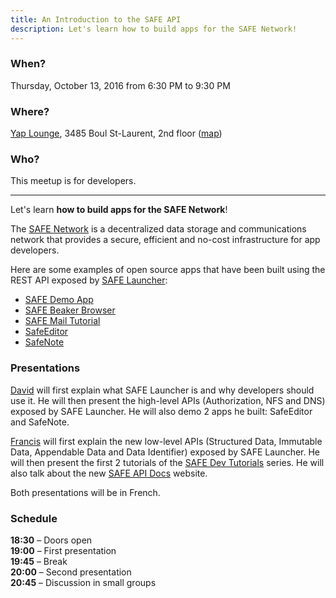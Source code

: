 ```yaml
---
title: An Introduction to the SAFE API
description: Let's learn how to build apps for the SAFE Network!
---
```


### When?
Thursday, October 13, 2016 from 6:30 PM to 9:30 PM

### Where?
[Yap Lounge](http://yaplounge.com/event-space/), 3485 Boul St-Laurent, 2nd floor ([map](https://goo.gl/maps/qKyFxYGWDYu))

### Who?
This meetup is for developers.

---

Let's learn **how to build apps for the SAFE Network**!

The [SAFE Network](https://safenetwork.org/) is a decentralized data storage and communications network that provides a secure, efficient and no-cost infrastructure for app developers.

Here are some examples of open source apps that have been built using the REST API exposed by [SAFE Launcher](https://maidsafe.readme.io/docs/launcher):

* [SAFE Demo App](https://apps.safenetwork.org/safe-demo-app/)
* [SAFE Beaker Browser](https://apps.safenetwork.org/safe-beaker-browser/)
* [SAFE Mail Tutorial](https://apps.safenetwork.org/safe-mail-tutorial/)
* [SafeEditor](https://apps.safenetwork.org/safeeditor/)
* [SafeNote](https://apps.safenetwork.org/safenote/)

### Presentations

[David](https://github.com/davidmtl) will first explain what SAFE Launcher is and why developers should use it. He will then present the high-level APIs (Authorization, NFS and DNS) exposed by SAFE Launcher. He will also demo 2 apps he built: SafeEditor and SafeNote.

[Francis](https://github.com/frabrunelle) will first explain the new low-level APIs (Structured Data, Immutable Data, Appendable Data and Data Identifier) exposed by SAFE Launcher. He will then present the first 2 tutorials of the [SAFE Dev Tutorials](https://tutorials.safedev.org/) series. He will also talk about the new [SAFE API Docs](https://api.safedev.org/) website.

Both presentations will be in French.

### Schedule

**18:30** – Doors open <br>
**19:00** – First presentation <br>
**19:45** – Break <br>
**20:00** – Second presentation <br>
**20:45** – Discussion in small groups
